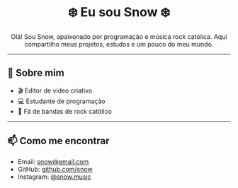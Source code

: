 <h1 align="center">❄️ Eu sou Snow ❄️</h1>

<p align="center">
  Olá! Sou Snow, apaixonado por programação e música rock católica.  
  Aqui compartilho meus projetos, estudos e um pouco do meu mundo.
</p>

---

## 🌟 Sobre mim

- 🎬 Editor de vídeo criativo  
- 💻 Estudante de programação  
- 🎸 Fã de bandas de rock católico  

---

## 📫 Como me encontrar

- Email: snow@email.com  
- GitHub: [github.com/snow](https://github.com/snow)  
- Instagram: [@snow.music](https://instagram.com/snow.music)
